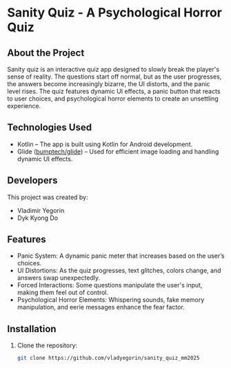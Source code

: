 # Sanity Quiz - A Psychological Horror Quiz  

## About the Project  
Sanity quiz is an interactive quiz app designed to slowly break the player's sense of reality. The questions start off normal, but as the user progresses, the answers become increasingly bizarre, the UI distorts, and the panic level rises. The quiz features dynamic UI effects, a panic button that reacts to user choices, and psychological horror elements to create an unsettling experience.  

## Technologies Used  
- Kotlin – The app is built using Kotlin for Android development.  
- Glide ([bumptech/glide](https://github.com/bumptech/glide)) – Used for efficient image loading and handling dynamic UI effects.  

## Developers  
This project was created by:  
- Vladimir Yegorin  
- Dyk Kyong Do  

## Features  
- Panic System: A dynamic panic meter that increases based on the user’s choices.  
- UI Distortions: As the quiz progresses, text glitches, colors change, and answers swap unexpectedly.  
- Forced Interactions: Some questions manipulate the user's input, making them feel out of control.  
- Psychological Horror Elements: Whispering sounds, fake memory manipulation, and eerie messages enhance the fear factor.  

## Installation  
1. Clone the repository:  
   ```sh
   git clone https://github.com/vladyegorin/sanity_quiz_mm2025
